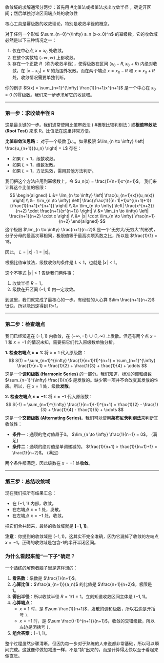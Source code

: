 收敛域的求解通常分两步：首先用 #比值法或根值法求出收敛半径 ，确定开区间；然后单独讨论区间端点处的收敛性 


核心工具是幂级数的收敛理论，特别是收敛半径的概念。

对于任何一个形如 $\sum_{n=0}^{\infty} a_n (x-x_0)^n$ 的幂级数，它的收敛域必然是以下三种情况之一：
1.  仅在中心点 $x = x_0$ 处收敛。
2.  在整个实数轴 $(-\infty, \infty)$ 上都收敛。
3.  存在一个正数 $R$（称为收敛半径），使得级数在区间 $(x_0 - R, x_0 + R)$ 内绝对收敛，在 $|x-x_0| > R$ 的范围外发散。而在两个端点 $x = x_0 - R$ 和 $x = x_0 + R$ 处，收敛情况需要单独判断。

你的例子 $S(x) = \sum_{n=1}^{\infty} \frac{1}{n+1}x^{n+1}$ 是一个中心在 $x_0 = 0$ 的幂级数。我们来一步步求解它的收敛域。

---

### **第一步：求收敛半径 R**

这是最关键的一步。我们通常使用比值审敛法 ( #极限比较判别法  ) 或**根值审敛法 (Root Test)** 来求 R。比值法在这里非常方便。

**比值审敛法思路**：
对于一个级数 $\sum u_n$，如果极限 $\lim_{n \to \infty} \left| \frac{u_{n+1}}{u_n} \right| = L$ 存在：
- 如果 $L < 1$，级数收敛。
- 如果 $L > 1$，级数发散。
- 如果 $L = 1$，方法失效，需用其他方法判断。

我们把这个方法应用到幂级数上。令 $u_n(x) = \frac{1}{n+1}x^{n+1}$。
我们来计算这个比值的极限：
$$
\begin{aligned}
L &= \lim_{n \to \infty} \left| \frac{u_{n+1}(x)}{u_n(x)} \right| \\
&= \lim_{n \to \infty} \left| \frac{\frac{1}{(n+1)+1}x^{(n+1)+1}}{\frac{1}{n+1}x^{n+1}} \right| \\
&= \lim_{n \to \infty} \left| \frac{x^{n+2}}{n+2} \cdot \frac{n+1}{x^{n+1}} \right| \\
&= \lim_{n \to \infty} \left| \frac{n+1}{n+2} \cdot x \right| \\
&= |x| \cdot \lim_{n \to \infty} \frac{n+1}{n+2}
\end{aligned}
$$
这个极限 $\lim_{n \to \infty} \frac{n+1}{n+2}$ 是一个“无穷大/无穷大”的形式，分子分母的最高次幂相同，极限值等于最高次项系数之比，所以是 $\frac{1}{1} = 1$。

因此， $L = |x| \cdot 1 = |x|$。

根据比值审敛法，级数收敛的条件是 $L < 1$，也就是 $|x| < 1$。

这个不等式 $|x|<1$ 告诉我们两件事：
1.  收敛半径 $R=1$。
2.  级数在开区间 $(-1, 1)$ 内一定收敛。

到这里，我们就完成了最核心的一步。有经验的人心算 $\lim \frac{n+1}{n+2}$ 很快，所以能迅速得到 R=1。

---

### **第二步：检查端点**

我们已经知道在 $(-1, 1)$ 内收敛，在 $(-\infty, -1) \cup (1, \infty)$ 上发散。但还有两个点 $x=1$ 和 $x=-1$ 的情况未知，需要把它们代入原级数单独分析。

**1. 检查右端点 $x=1$:**
将 $x=1$ 代入原级数：
$$ S(1) = \sum_{n=1}^{\infty} \frac{1}{n+1}(1)^{n+1} = \sum_{n=1}^{\infty} \frac{1}{n+1} = \frac{1}{2} + \frac{1}{3} + \frac{1}{4} + \cdots $$
这是一个**调和级数 (Harmonic Series)** 的一部分。我们知道，标准的调和级数 $\sum_{n=1}^{\infty} \frac{1}{n}$ 是发散的。缺少第一项并不会改变其发散的性质。所以，在 $x=1$ 处，级数**发散**。

**2. 检查左端点 $x=-1$:**
将 $x=-1$ 代入原级数：
$$ S(-1) = \sum_{n=1}^{\infty} \frac{1}{n+1}(-1)^{n+1} = \frac{1}{2} - \frac{1}{3} + \frac{1}{4} - \frac{1}{5} + \cdots $$
这是一个**交错级数 (Alternating Series)**。我们可以使用**莱布尼茨判别法**来判断其收敛性：
-   **条件一**：通项的绝对值趋于0。 $\lim_{n \to \infty} \frac{1}{n+1} = 0$。 (满足)
-   **条件二**：通项的绝对值是单调递减的。 $\frac{1}{n+1} > \frac{1}{(n+1)+1} = \frac{1}{n+2}$。 (满足)

两个条件都满足，因此级数在 $x=-1$ 处**收敛**。

---

### **第三步：总结收敛域**

现在我们把所有结果汇总：
-   在 $(-1, 1)$ 内部，收敛。
-   在右端点 $x=1$ 处，发散。
-   在左端点 $x=-1$ 处，收敛。

把它们合并起来，最终的收敛域就是 **$[-1, 1)$**。

**注意**：你提到的收敛域是 $(-1, 1)$，这其实不完全准确，因为它漏掉了收敛的左端点 $x=-1$。正确的收敛域是包含-1的半开半闭区间。

### **为什么看起来能“一下子”确定？**

一个熟练的解题者脑子里是这样想的：
1.  **看系数**：系数是 $\frac{1}{n+1}$。
2.  **心算比值**：$\frac{a_{n+1}}{a_n}$ 的比值是 $\frac{n+1}{n+2}$，极限是 1。
3.  **得出半径**：所以收敛半径 $R = 1/1 = 1$。立刻知道收敛区间主体是 $(-1, 1)$。
4.  **心算端点**：
    *   $x=1$ 时，是 $\sum \frac{1}{n+1}$，发散的调和级数，所以右边是开括号 `)`.
    *   $x=-1$ 时，是 $\sum \frac{(-1)^{n+1}}{n+1}$，收敛的交错级数，所以左边是闭括号 `[`.
5.  **组合答案**：$[-1, 1)$。

整个过程虽然步骤清晰，但因为每一步对于熟练的人来说都非常基础，所以可以瞬间完成。这就像你做加减法一样，不是“猜”出来的，而是计算得太快以至于看起来像直觉。